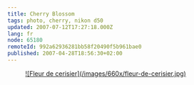 ```yaml
---
title: Cherry Blossom
tags: photo, cherry, nikon d50
updated: 2007-07-12T17:27:18.000Z
lang: fr
node: 65180
remoteId: 992a62936281bb58f20490f5b961bae0
published: 2007-04-28T18:56:30+02:00
---
```

 


<figure class="object-center"><a href="/images/fleur-de-cerisier.jpg">![Fleur de cerisier](/images/660x/fleur-de-cerisier.jpg)
</a></figure>




